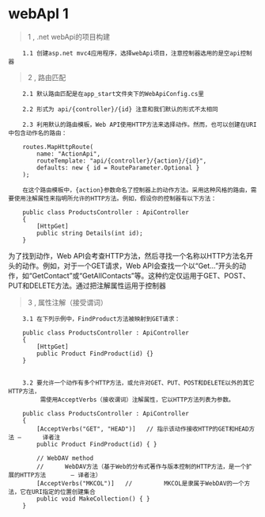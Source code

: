 # webApI 1

> 1 , .net webApi的项目构建

        1.1 创建asp.net mvc4应用程序，选择webApi项目，注意控制器选用的是空api控制器

> 2 , 路由匹配

        2.1 默认路由匹配是在app_start文件夹下的WebApiConfig.cs里

        2.2 形式为 api/{controller}/{id} 注意和我们默认的形式不太相同

        2.3 利用默认的路由模板，Web API使用HTTP方法来选择动作。然而，也可以创建在URI中包含动作名的路由：
        
        routes.MapHttpRoute( 
            name: "ActionApi", 
            routeTemplate: "api/{controller}/{action}/{id}", 
            defaults: new { id = RouteParameter.Optional } 
        );

        在这个路由模板中，{action}参数命名了控制器上的动作方法。采用这种风格的路由，需要使用注解属性来指明所允许的HTTP方法。例如，假设你的控制器有以下方法：

        public class ProductsController : ApiController 
        { 
            [HttpGet] 
            public string Details(int id); 
        }





为了找到动作，Web API会考查HTTP方法，然后寻找一个名称以HTTP方法名开头的动作。例如，对于一个GET请求，Web API会查找一个以“Get…”开头的动作，如“GetContact”或“GetAllContacts”等。这种约定仅运用于GET、POST、PUT和DELETE方法。通过把注解属性运用于控制器

> 3 , 属性注解（接受谓词）

        3.1 在下列示例中，FindProduct方法被映射到GET请求：

        public class ProductsController : ApiController 
        { 
            [HttpGet] 
            public Product FindProduct(id) {} 
        }
        

        3.2 要允许一个动作有多个HTTP方法，或允许对GET、PUT、POST和DELETE以外的其它HTTP方法，
             需使用AcceptVerbs（接收谓词）注解属性，它以HTTP方法列表为参数。

        public class ProductsController : ApiController 
        { 
            [AcceptVerbs("GET", "HEAD")]   // 指示该动作接收HTTP的GET和HEAD方法 —      译者注
            public Product FindProduct(id) { } 
        
            // WebDAV method
            //      WebDAV方法（基于Web的分布式著作与版本控制的HTTP方法，是一个扩展的HTTP方法       — 译者注）
            [AcceptVerbs("MKCOL")]   //         MKCOL是隶属于WebDAV的一个方法，它在URI指定的位置创建集合
            public void MakeCollection() { } 
        }
        
